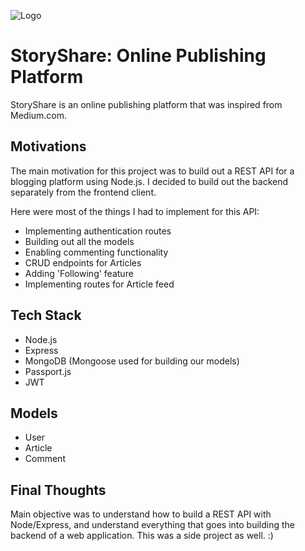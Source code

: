 ![Logo](https://i.imgur.com/15AHohx.png)

# StoryShare: Online Publishing Platform

StoryShare is an online publishing platform that was inspired from Medium.com.

## Motivations

The main motivation for this project was to build out a REST API for a blogging platform using Node.js. I decided to build out the backend separately from the frontend client. 

Here were most of the things I had to implement for this API:

* Implementing authentication routes
* Building out all the models
* Enabling commenting functionality
* CRUD endpoints for Articles
* Adding 'Following' feature
* Implementing routes for Article feed 

## Tech Stack

* Node.js
* Express
* MongoDB (Mongoose used for building our models)
* Passport.js
* JWT

## Models

* User
* Article
* Comment

## Final Thoughts

Main objective was to understand how to build a REST API with Node/Express, and understand everything that goes into building the backend of a web application. This was a side project as well. :)

